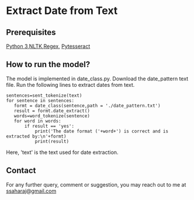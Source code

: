# Extract Date from Text

## Prerequisites
 [Python 3](https://www.python.org/downloads/),[NLTK](https://pypi.org/project/nltk/),[Regex](https://pypi.org/project/regex/),
 [Pytesseract](https://pypi.org/project/pytesseract/)
 
## How to run the model?
 The model is implemented in date_class.py. Download the date_pattern text file. Run the following lines to extract dates from text.
 `````````
sentences=sent_tokenize(text)
for sentence in sentences:
    formt = date_class(sentence,path = './date_pattern.txt')
    result = formt.date_extract()
    words=word_tokenize(sentence)
    for word in words:
        if result == 'yes':
            print('The date format ('+word+') is correct and is extracted by:\n'+formt)
            print(result)
 `````````
 Here, 'text' is the text used for date extraction.

## Contact
For any further query, comment or suggestion, you may reach out to me at ssaharaj@gmail.com
